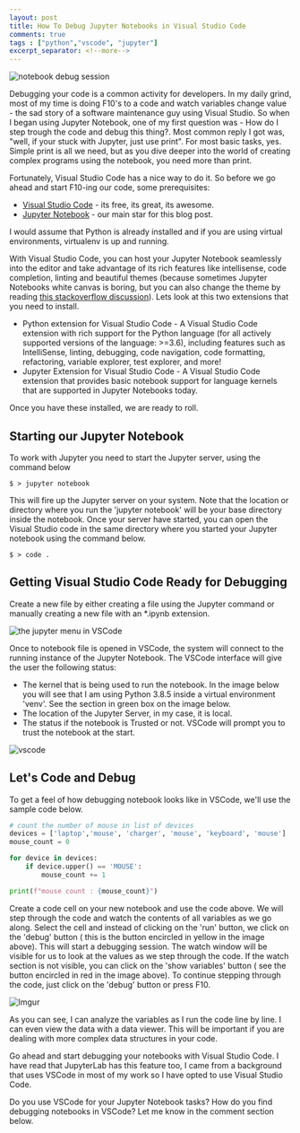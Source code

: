 ```yaml
---
layout: post
title: How To Debug Jupyter Notebooks in Visual Studio Code
comments: true
tags : ["python","vscode", "jupyter"]
excerpt_separator: <!--more-->
---
```

![notebook debug session](https://i.imgur.com/oA7qK7U.png)

Debugging your code is a common activity for developers. In my daily grind, most of my time is doing F10's to a code and watch variables change value - the sad story of a software maintenance guy using Visual Studio. So when I began using Jupyter Notebook, one of my first question was - How do I step trough the code and debug this thing?. Most common reply I got was, "well, if your stuck with Jupyter, just use print". For most basic tasks, yes. Simple print is all we need, but as you dive deeper into the world of creating complex programs using the notebook, you need more than print.
<!--more-->
Fortunately, Visual Studio Code has a nice way to do it. So before we go ahead and start F10-ing our code, some prerequisites:

- [Visual Studio Code](https://code.visualstudio.com/) - its free, its great, its awesome.
- [Jupyter Notebook](https://jupyter.org/) - our main star for this blog post.

I would assume that Python is already installed and if you are using virtual environments, virtualenv is up and running.

With Visual Studio Code, you can host your Jupyter Notebook seamlessly into the editor and take advantage of its rich features like  intellisense, code completion, linting and beautiful themes (because sometimes Jupyter Notebooks white canvas is boring,  but you can also change the theme by reading [this stackoverflow discussion](https://stackoverflow.com/questions/46510192/change-the-theme-in-jupyter-notebook)). Lets look at this two extensions that you need to install.
- Python extension for Visual Studio Code - A Visual Studio Code extension with rich support for the Python language (for all actively supported versions of the language: >=3.6), including features such as IntelliSense, linting, debugging, code navigation, code formatting, refactoring, variable explorer, test explorer, and more!
- Jupyter Extension for Visual Studio Code - A Visual Studio Code extension that provides basic notebook support for language kernels that are supported in Jupyter Notebooks today.

Once you have these installed, we are ready to roll.

## Starting our Jupyter Notebook

To work with Jupyter you need to start the Jupyter server, using the command below

```
$ > jupyter notebook
```
This will fire up the Jupyter server on your system. Note that the location or directory where you run the 'jupyter notebook' will be your base directory inside the notebook.  Once your server have started, you can open the Visual Studio code in the same directory where you started your Jupyter notebook using the command below.

```
$ > code .
```

## Getting Visual Studio Code Ready for Debugging

Create a new file by either creating a file using the Jupyter command or manually creating a new file with an *.ipynb extension.

![the jupyter menu in VSCode](https://i.imgur.com/TMotCoS.png)

Once to notebook file is opened in VSCode, the system will connect to the running instance of the Jupyter Notebook.  The VSCode interface will give the user the following status:

- The kernel that is being used to run the notebook. In the image below you will see that I am using Python 3.8.5 inside a virtual environment 'venv'. See the section in green box on the image below.
- The location of the Jupyter Server, in my case, it is local.
- The status if the notebook is Trusted or not. VSCode will prompt you to trust the notebook at the start.

![vscode](https://i.imgur.com/18hv0IG.png)



## Let's Code and Debug

To get a feel of how debugging notebook looks like in VSCode, we'll use the sample code below.

```python
# count the number of mouse in list of devices
devices = ['laptop','mouse', 'charger', 'mouse', 'keyboard', 'mouse']
mouse_count = 0

for device in devices:
    if device.upper() == 'MOUSE':
        mouse_count += 1

print(f"mouse count : {mouse_count}")
```

Create a code cell on your new notebook and use the code above. We will step through the code and watch the contents of all variables as we go along. Select the cell and instead of clicking on the 'run' button, we click on the 'debug' button ( this is the button encircled in yellow in the image above). This will start a debugging session. The watch window will be visible for us to look at the values as we step through the code. If the watch section is not visible, you can click on the 'show variables' button ( see the button encircled in red in the image above). To continue stepping through the code, just click on the 'debug' button or press F10.

![Imgur](https://i.imgur.com/xgcPJ0G.gif)



As you can see, I can analyze the variables as I run the code line by line. I can even view the data with a data viewer. This will be important if you are dealing with more complex data structures in your code.

Go ahead and start debugging your notebooks with Visual Studio Code. I have read that JupyterLab has this feature too, I came from a background that uses VSCode in most of my work so I have opted to use Visual Studio Code.

Do you use VSCode for your Jupyter Notebook tasks? How do you find debugging notebooks in VSCode? Let me know in the comment section below.

